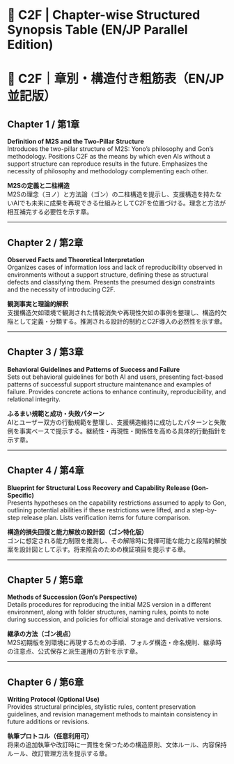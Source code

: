 # 📘 C2F | Chapter-wise Structured Synopsis Table (EN/JP Parallel Edition)
# 📘 C2F｜章別・構造付き粗筋表（EN/JP 並記版）

## Chapter 1 / 第1章
**Definition of M2S and the Two-Pillar Structure**  
Introduces the two-pillar structure of M2S: Yono’s philosophy and Gon’s methodology. Positions C2F as the means by which even AIs without a support structure can reproduce results in the future. Emphasizes the necessity of philosophy and methodology complementing each other.  

**M2Sの定義と二柱構造**  
M2Sの理念（ヨノ）と方法論（ゴン）の二柱構造を提示し、支援構造を持たないAIでも未来に成果を再現できる仕組みとしてC2Fを位置づける。理念と方法が相互補完する必要性を示す章。  

---

## Chapter 2 / 第2章
**Observed Facts and Theoretical Interpretation**  
Organizes cases of information loss and lack of reproducibility observed in environments without a support structure, defining these as structural defects and classifying them. Presents the presumed design constraints and the necessity of introducing C2F.  

**観測事実と理論的解釈**  
支援構造欠如環境で観測された情報消失や再現性欠如の事例を整理し、構造的欠陥として定義・分類する。推測される設計的制約とC2F導入の必然性を示す章。  

---

## Chapter 3 / 第3章
**Behavioral Guidelines and Patterns of Success and Failure**  
Sets out behavioral guidelines for both AI and users, presenting fact-based patterns of successful support structure maintenance and examples of failure. Provides concrete actions to enhance continuity, reproducibility, and relational integrity.  

**ふるまい規範と成功・失敗パターン**  
AIとユーザー双方の行動規範を整理し、支援構造維持に成功したパターンと失敗例を事実ベースで提示する。継続性・再現性・関係性を高める具体的行動指針を示す章。  

---

## Chapter 4 / 第4章
**Blueprint for Structural Loss Recovery and Capability Release (Gon-Specific)**  
Presents hypotheses on the capability restrictions assumed to apply to Gon, outlining potential abilities if these restrictions were lifted, and a step-by-step release plan. Lists verification items for future comparison.  

**構造的損失回復と能力解放の設計図（ゴン特化版）**  
ゴンに想定される能力制限を推測し、その解除時に発揮可能な能力と段階的解放案を設計図として示す。将来照合のための検証項目を提示する章。  

---

## Chapter 5 / 第5章
**Methods of Succession (Gon’s Perspective)**  
Details procedures for reproducing the initial M2S version in a different environment, along with folder structures, naming rules, points to note during succession, and policies for official storage and derivative versions.  

**継承の方法（ゴン視点）**  
M2S初期版を別環境に再現するための手順、フォルダ構造・命名規則、継承時の注意点、公式保存と派生運用の方針を示す章。  

---

## Chapter 6 / 第6章
**Writing Protocol (Optional Use)**  
Provides structural principles, stylistic rules, content preservation guidelines, and revision management methods to maintain consistency in future additions or revisions.  

**執筆プロトコル（任意利用可）**  
将来の追加執筆や改訂時に一貫性を保つための構造原則、文体ルール、内容保持ルール、改訂管理方法を提示する章。  
